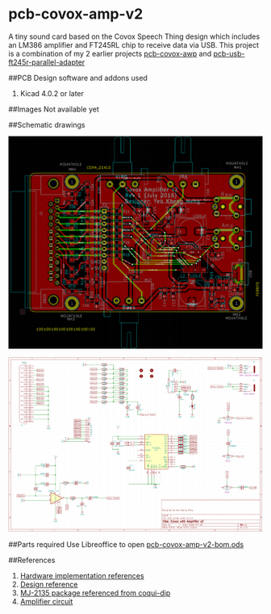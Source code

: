 # pcb-covox-amp-v2
A tiny sound card based on the Covox Speech Thing design which includes an LM386 amplifier and FT245RL chip to receive data via USB. This project is a combination of my 2 earlier projects [pcb-covox-awp](https://github.com/yeokm1/pcb-covox-amp) and [pcb-usb-ft245r-parallel-adapter](https://github.com/yeokm1/pcb-usb-ft245r-parallel-adapter)

##PCB Design software and addons used

1. Kicad 4.0.2 or later

##Images
Not available yet

##Schematic drawings

![Screen](images/board.png)

![Screen](images/schematic.png)

##Parts required
Use Libreoffice to open [pcb-covox-amp-v2-bom.ods](pcb-covox-amp-bom-v2.ods)

##References
1. [Hardware implementation references](https://blog.frantovo.cz/c/307/DAC%20%28zvukov%C3%A1%20karta%29%20pro%20LPT%20port%20a.k.a.%20Covox)
2. [Design reference](http://kb.gr8bit.ru/KB0010/GR8BIT-KB0010-Adding-multimedia-capability-covox-device.html)
3. [MJ-2135 package referenced from coqui-dip](https://github.com/open-eie/coqui-dip)
4. [Amplifier circuit](http://www.circuitbasics.com/build-a-great-sounding-audio-amplifier-with-bass-boost-from-the-lm386/)
